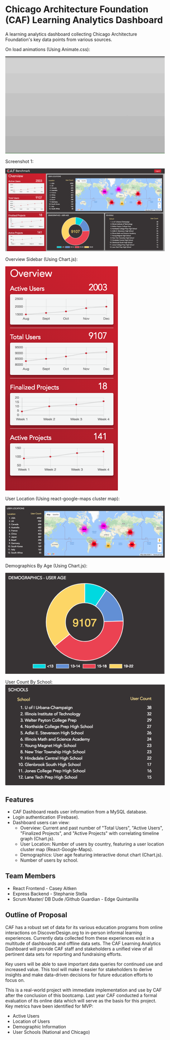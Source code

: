 # Chicago Architecture Foundation (CAF) Learning Analytics Dashboard
A learning analytics dashboard collecting Chicago Architecture Foundation's key data points from various sources.

On load animations (Using Animate.css):

![CAF.gif](./docs/CAF.gif)

Screenshot 1:

![screenshot1.png](./docs/screenshot1.png)

Overview Sidebar (Using Chart.js):

![screenshot2.png](./docs/screenshot2.png)

User Location (Using react-google-maps cluster map):

![screenshot3.png](./docs/screenshot3.png)

Demographics By Age (Using Chart.js):

![screenshot4.png](./docs/screenshot4.png)

User Count By School:
![screenshot5.png](./docs/screenshot5.png)

## Features
* CAF Dashboard reads user information from a MySQL database.
* Login authentication (Firebase).
* Dashboard users can view:
	* Overview: Current and past number of "Total Users", "Active Users", "Finalized Projects", and "Active Projects" with correlating timeline graph (Chart.js).
	* User Location: Number of users by country, featuring a user location cluster map (React-Google-Maps).
	* Demographics: User age featuring interactive donut chart (Chart.js).
	* Number of users by school.


## Team Members
* React Frontend - Casey Aitken
* Express Backend - Stephanie Stella
* Scrum Master/ DB Dude /Github Guardian - Edge Quintanilla

## Outline of Proposal
CAF has a robust set of data for its various education programs from online interactions on DiscoverDesign.org to in-person informal learning experiences. Currently data collected from these experiences exist in a multitude of dashboards and offline data sets. The CAF Learning Analytics Dashboard will provide CAF staff and stakeholders a unified view of all pertinent data sets for reporting and fundraising efforts. 

Key users will be able to save important data queries for continued use and increased value. This tool will make it easier for stakeholders to derive insights and make data-driven decisions for future education efforts to focus on. 

This is a real-world project with immediate implementation and use by CAF after the conclusion of this bootcamp. Last year CAF conducted a formal evaluation of its online data which will serve as the basis for this project. Key metrics have been identified for MVP:  

* Active Users 
* Location of Users
* Demographic Information
* User Schools (National and Chicago)